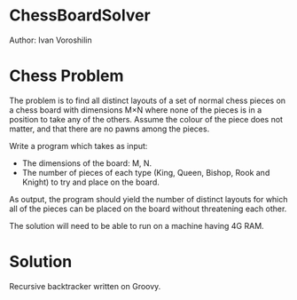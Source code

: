 ChessBoardSolver
================
Author: Ivan Voroshilin

Chess Problem
================
The problem is to find all distinct layouts of a set of normal chess pieces on a chess board with dimensions M×N 
where none of the pieces is in a position to take any of the others. Assume the colour of the piece does not matter, 
and that there are no pawns among the pieces.

Write a program which takes as input:

  - The dimensions of the board: M, N.
  - The number of pieces of each type (King, Queen, Bishop, Rook and Knight) to try and place on the board.

As output, the program should yield the number of distinct layouts for which all of the pieces can be placed on the board 
without threatening each other.

The solution will need to be able to run on a machine having 4G RAM.

Solution
================
Recursive backtracker written on Groovy.
